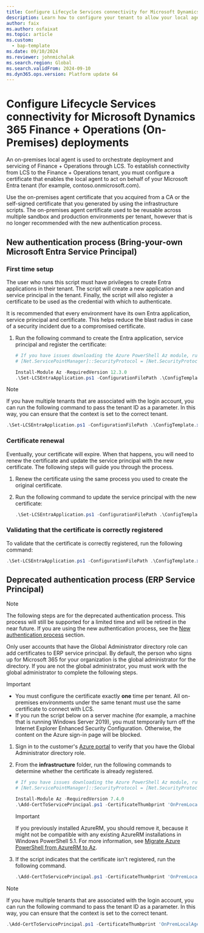```yaml
---
title: Configure Lifecycle Services connectivity for Microsoft Dynamics 365 Finance + Operations (On-Premises) deployments
description: Learn how to configure your tenant to allow your local agent to authenticate with Lifecycle Services.
author: faix
ms.author: osfaixat
ms.topic: article
ms.custom: 
  - bap-template
ms.date: 09/10/2024
ms.reviewer: johnmichalak
ms.search.region: Global
ms.search.validFrom: 2024-09-10
ms.dyn365.ops.version: Platform update 64
---
```


# Configure Lifecycle Services connectivity for Microsoft Dynamics 365 Finance + Operations (On-Premises) deployments

An on-premises local agent is used to orchestrate deployment and servicing of Finance + Operations through LCS. To establish connectivity from LCS to the Finance + Operations tenant, you must configure a certificate that enables the local agent to act on behalf of your Microsoft Entra tenant (for example, contoso.onmicrosoft.com).

Use the on-premises agent certificate that you acquired from a CA or the self-signed certificate that you generated by using the infrastructure scripts. The on-premises agent certificate used to be reusable across multiple sandbox and production environments per tenant, however that is no longer recommended with the new authentication process.

## New authentication process (Bring-your-own Microsoft Entra Service Principal)

### First time setup

The user who runs this script must have privileges to create Entra applications in their tenant. The script will create a new application and service principal in the tenant. Finally, the script will also register a certificate to be used as the credential with which to authenticate.

It is recommended that every environment have its own Entra application, service principal and certificate. This helps reduce the blast radius in case of a security incident due to a compromised certificate.

1. Run the following command to create the Entra application, service principal and register the certificate:
    
    ```powershell
    # If you have issues downloading the Azure PowerShell Az module, run the following:
    # [Net.ServicePointManager]::SecurityProtocol = [Net.SecurityProtocolType]::Tls12

    Install-Module Az -RequiredVersion 12.3.0
    .\Set-LCSEntraApplication.ps1 -ConfigurationFilePath .\ConfigTemplate.xml -ApplicationDisplayName 'Display name of the application'
    ```

> [!NOTE]
> If you have multiple tenants that are associated with the login account, you can run the following command to pass the tenant ID as a parameter. In this way, you can ensure that the context is set to the correct tenant.
>
> ```powershell
> .\Set-LCSEntraApplication.ps1 -ConfigurationFilePath .\ConfigTemplate.xml -ApplicationDisplayName 'Display name of the application' -TenantId 'xxxx-xxxx-xxxx-xxxx'
> ```

### Certificate renewal

Eventually, your certificate will expire. When that happens, you will need to renew the certificate and update the service principal with the new certificate. The following steps will guide you through the process.

1. Renew the certificate using the same process you used to create the original certificate.
1. Run the following command to update the service principal with the new certificate:

    ```powershell
    .\Set-LCSEntraApplication.ps1 -ConfigurationFilePath .\ConfigTemplate.xml -RotateCertificate
    ```

### Validating that the certificate is correctly registered

To validate that the certificate is correctly registered, run the following command:

```powershell
.\Set-LCSEntraApplication.ps1 -ConfigurationFilePath .\ConfigTemplate.xml -Test
```

## Deprecated authentication process (ERP Service Principal)

> [!NOTE]
> The following steps are for the deprecated authentication process. This process will still be supported for a limited time and will be retired in the near future. If you are using the new authentication process, see the [New authentication process](#new-authentication-process) section.

Only user accounts that have the Global Administrator directory role can add certificates to ERP service principal. By default, the person who signs up for Microsoft 365 for your organization is the global administrator for the directory. If you are not the global administrator, you must work with the global administrator to complete the following steps.

> [!IMPORTANT]
> - You must configure the certificate exactly **one** time per tenant. All on-premises environments under the same tenant must use the same certificate to connect with LCS.
> - If you run the script below on a server machine (for example, a machine that is running Windows Server 2019), you must temporarily turn off the Internet Explorer Enhanced Security Configuration. Otherwise, the content on the Azure sign-in page will be blocked.

1. Sign in to the customer's [Azure portal](https://portal.azure.com) to verify that you have the Global Administrator directory role.
2. From the **infrastructure** folder, run the following commands to determine whether the certificate is already registered.

    ```powershell
    # If you have issues downloading the Azure PowerShell Az module, run the following:
    # [Net.ServicePointManager]::SecurityProtocol = [Net.SecurityProtocolType]::Tls12

    Install-Module Az -RequiredVersion 7.4.0
    .\Add-CertToServicePrincipal.ps1 -CertificateThumbprint 'OnPremLocalAgent Certificate Thumbprint' -Test
    ```

    > [!IMPORTANT]
    > If you previously installed AzureRM, you should remove it, because it might not be compatible with any existing AzureRM installations in Windows PowerShell 5.1. For more information, see [Migrate Azure PowerShell from AzureRM to Az](/powershell/azure/migrate-from-azurerm-to-az).

3. If the script indicates that the certificate isn't registered, run the following command.

    ```powershell
    .\Add-CertToServicePrincipal.ps1 -CertificateThumbprint 'OnPremLocalAgent Certificate Thumbprint'
    ```

> [!NOTE]
> If you have multiple tenants that are associated with the login account, you can run the following command to pass the tenant ID as a parameter. In this way, you can ensure that the context is set to the correct tenant.
>
> ```powershell
> .\Add-CertToServicePrincipal.ps1 -CertificateThumbprint 'OnPremLocalAgent Certificate Thumbprint' -TenantId 'xxxx-xxxx-xxxx-xxxx'
> ```